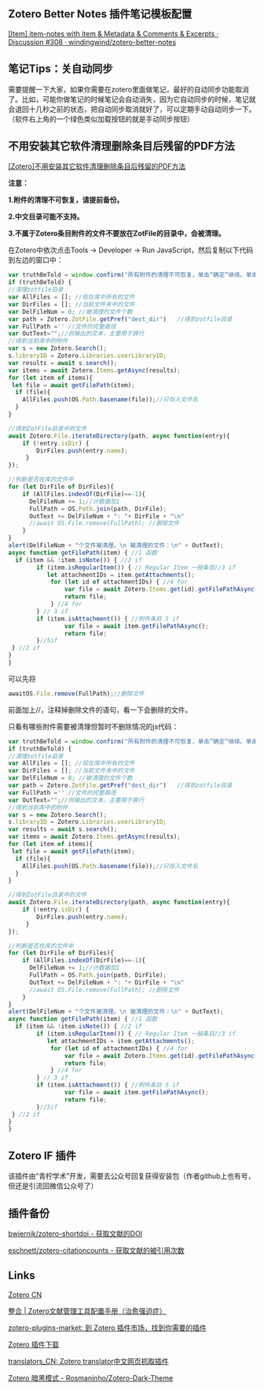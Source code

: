 ## Zotero Better Notes 插件笔记模板配置

[[Item] item-notes with item & Metadata & Comments & Excerpts · Discussion #308 · windingwind/zotero-better-notes](https://github.com/windingwind/zotero-better-notes/discussions/308)

## 笔记Tips：关自动同步

需要提醒一下大家，如果你需要在zotero里面做笔记，最好的自动同步功能取消了。比如，可能你做笔记的时候笔记会自动消失，因为它自动同步的时候，笔记就会退回十几秒之前的状态，把自动同步取消就好了，可以定期手动自动同步一下。（软件右上角的一个绿色类似加载按钮的就是手动同步按钮）

## 不用安装其它软件清理删除条目后残留的PDF方法

[[Zotero]不用安装其它软件清理删除条目后残留的PDF方法](https://zhuanlan.zhihu.com/p/356071795)

**注意：**

**1.附件的清理不可恢复，请提前备份。**

**2.中文目录可能不支持。**

**3.不属于Zotero条目附件的文件不要放在ZotFile的目录中，会被清理。**

在Zotero中依次点击Tools -> Developer -> Run JavaScript，然后复制以下代码到左边的窗口中：

```javascript
var truthBeTold = window.confirm("所有附件的清理不可恢复，单击“确定”继续。单击“取消”停止。")
if (truthBeTold) {
//清理zotfile目录
var AllFiles = []; //现在库中所有的文件
var DirFiles = []; //当前文件夹中的文件
var DelFileNum = 0; //被清理的文件个数
var path = Zotero.ZotFile.getPref("dest_dir")   //得到zotfile目录
var FullPath ='' //文件的完整路径
var OutText="";//供输出的文本，主要用于换行
//得到当前库中的附件
var s = new Zotero.Search();
s.libraryID = Zotero.Libraries.userLibraryID;
var results = await s.search();
var items = await Zotero.Items.getAsync(results);
for (let item of items){
 let file = await getFilePath(item);
  if (file){
    AllFiles.push(OS.Path.basename(file));//只存入文件名
  }
}

//得到ZotFile目录中的文件
await Zotero.File.iterateDirectory(path, async function(entry){
    if (!entry.isDir) {
        DirFiles.push(entry.name);
     }
});

//判断是否在库的文件中
for (let DirFile of DirFiles){
    if (AllFiles.indexOf(DirFile)==-1){
      DelFileNum += 1;//计数器加1
      FullPath = OS.Path.join(path, DirFile);
      OutText += DelFileNum + ": "+ DirFile + "\n" 
      //await OS.File.remove(FullPath); //删除文件
    }
}
alert(DelFileNum + "个文件被清理。\n 被清理的文件：\n" + OutText);
async function getFilePath(item) { //1 函数
  if (item && !item.isNote()) { //2 if
        if (item.isRegularItem()) { // Regular Item 一般条目//3 if 
           let attachmentIDs = item.getAttachments();
            for (let id of attachmentIDs) { //4 for
                var file = await Zotero.Items.get(id).getFilePathAsync();
                return file;
            } //4 for
        } // 3 if
        if (item.isAttachment()) { //附件条目 5 if
                var file = await item.getFilePathAsync();
                return file;
        }//5if
 } //2 if
} 
}
```

可以先将

```javascript
awaitOS.File.remove(FullPath);//删除文件
```

前面加上//，注释掉删除文件的语句，看一下会删除的文件。

只看有哪些附件需要被清理但暂时不删除情况的js代码：

```javascript
var truthBeTold = window.confirm("所有附件的清理不可恢复，单击“确定”继续。单击“取消”停止。")
if (truthBeTold) {
//清理zotfile目录
var AllFiles = []; //现在库中所有的文件
var DirFiles = []; //当前文件夹中的文件
var DelFileNum = 0; //被清理的文件个数
var path = Zotero.ZotFile.getPref("dest_dir")   //得到zotfile目录
var FullPath ='' //文件的完整路径
var OutText="";//供输出的文本，主要用于换行
//得到当前库中的附件
var s = new Zotero.Search();
s.libraryID = Zotero.Libraries.userLibraryID;
var results = await s.search();
var items = await Zotero.Items.getAsync(results);
for (let item of items){
 let file = await getFilePath(item);
  if (file){
    AllFiles.push(OS.Path.basename(file));//只存入文件名
  }
}

//得到ZotFile目录中的文件
await Zotero.File.iterateDirectory(path, async function(entry){
    if (!entry.isDir) {
        DirFiles.push(entry.name);
     }
});

//判断是否在库的文件中
for (let DirFile of DirFiles){
    if (AllFiles.indexOf(DirFile)==-1){
      DelFileNum += 1;//计数器加1
      FullPath = OS.Path.join(path, DirFile);
      OutText += DelFileNum + ": "+ DirFile + "\n" 
      //await OS.File.remove(FullPath); //删除文件
    }
}
alert(DelFileNum + "个文件被清理。\n 被清理的文件：\n" + OutText);
async function getFilePath(item) { //1 函数
  if (item && !item.isNote()) { //2 if
        if (item.isRegularItem()) { // Regular Item 一般条目//3 if 
           let attachmentIDs = item.getAttachments();
            for (let id of attachmentIDs) { //4 for
                var file = await Zotero.Items.get(id).getFilePathAsync();
                return file;
            } //4 for
        } // 3 if
        if (item.isAttachment()) { //附件条目 5 if
                var file = await item.getFilePathAsync();
                return file;
        }//5if
 } //2 if
} 
}
```

## Zotero IF 插件

该插件由“青柠学术”开发，需要去公众号回复获得安装包（作者github上也有号，但还是引流回微信公众号了）

## 插件备份

[bwiernik/zotero-shortdoi - 获取文献的DOI](https://github.com/bwiernik/zotero-shortdoi)

[eschnett/zotero-citationcounts - 获取文献的被引用次数](https://github.com/eschnett/zotero-citationcounts)

## Links

[Zotero CN](https://zotero-cn.github.io/)

[整合 | Zotero文献管理工具配置手册（治愈强迫症）](https://zhuanlan.zhihu.com/p/371968761)

[zotero-plugins-market: 到 Zotero 插件市场，找到你需要的插件](https://gitee.com/qnscholar/zotero-plugins-market)

[Zotero 插件下载](https://zotero-chinese.gitee.io/zotero-plugins/#/)

[translators_CN: Zotero translator中文网页抓取插件](https://github.com/l0o0/translators_CN)

[Zotero 暗黑模式 - Rosmaninho/Zotero-Dark-Theme](https://github.com/Rosmaninho/Zotero-Dark-Theme)

